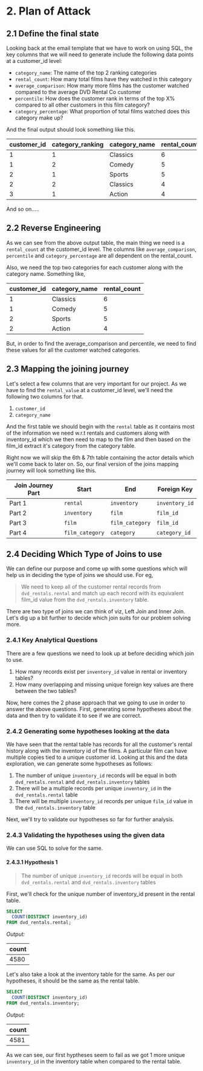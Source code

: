 # 2. Plan of Attack

## 2.1 Define the final state

Looking back at the email template that we have to work on using SQL, the key columns that we will need to generate include the following data points at a customer_id level:

- ```category_name```: The name of the top 2 ranking categories
- ```rental_count```: How many total films have they watched in this category
- ```average_comparison```: How many more films has the customer watched compared to the average DVD Rental Co customer
- ```percentile```: How does the customer rank in terms of the top X% compared to all other customers in this film category?
- ```category_percentage```: What proportion of total films watched does this category make up?

And the final output should look something like this.

| customer_id  | category_ranking | category_name | rental_count | average_comparison | percentile | category_percentage |
|--------------|------------------|---------------|--------------|--------------------|------------|---------------------|
| 1            | 1                | Classics      | 6            | 4                  | 1          | 19                  |
| 1            | 2                | Comedy        | 5            | 4                  | 2          | 16                  |
| 2            | 1                | Sports        | 5            | 3                  | 7          | 19                  |
| 2            | 2                | Classics      | 4            | 2                  | 11         | 15                  |
| 3            | 1                | Action        | 4            | 2                  | 14         | 15                  |

And so on.....

## 2.2 Reverse Engineering

As we can see from the above output table, the main thing we need is a ```rental_count``` at the customer_id level. The columns like ```average_comparison```, ```percentile``` and  ```category_percentage``` are all dependent on the rental_count.

Also, we need the top two categories for each customer along with the category name. Something like,

| customer_id  | category_name | rental_count |
|--------------|---------------|--------------|
| 1            | Classics      | 6            |
| 1            | Comedy        | 5            |
| 2            | Sports        | 5            |
| 2            | Action        | 4            |

But, in order to find the average_comparison and percentile, we need to find these values for all the customer watched categories.

## 2.3 Mapping the joining journey

Let's select a few columns that are very important for our project. As we have to find the ```rental_value``` at a customer_id level, we'll need the following two columns for that.

1. ```customer_id```
2. ```category_name```

And the first table we should begin with the ```rental``` table as it contains most of the information we need w.r.t rentals and customers along with inventory_id which we then need to map to the film and then based on the film_id extract it's category from the category table.

Right now we will skip the 6th & 7th table containing the actor details which we'll come back to later on. So, our final version of the joins mapping journey will look something like this.

| Join Journey Part | Start               | 	End                | 	Foreign Key       |
|-------------------|---------------------|---------------------|--------------------|
| Part 1            | ```rental```        | ```inventory```     | ```inventory_id``` |
| Part 2            | ```inventory```     | ```film```          | ```film_id```      |
| Part 3            | ```film```          | ```film_category``` | ```film_id```      |
| Part 4            | ```film_category``` | ```category```      | ```category_id```  |

## 2.4 Deciding Which Type of Joins to use

We can define our purpose and come up with some questions which will help us in deciding the type of joins we should use. For eg,

> We need to keep all of the customer rental records from ```dvd_rentals.rental``` and match up each record with its equivalent film_id value from the ```dvd_rentals.inventory``` table.

There are two type of joins we can think of viz, Left Join and Inner Join. Let's dig up a bit further to decide which join suits for our problem solving more.

### 2.4.1 Key Analytical Questions

There are a few questions we need to look up at before deciding which join to use.

1. How many records exist per ```inventory_id``` value in rental or inventory tables?
2. How many overlapping and missing unique foreign key values are there between the two tables?

Now, here comes the 2 phase approach that we going to use in order to answer the above questions. First, generating some hypotheses about the data and then try to validate it to see if we are correct.

### 2.4.2 Generating some hypotheses looking at the data

We have seen that the rental table has records for all the customer's rental history along with the inventory id of the films. A particular film can have multiple copies tied to a unique customer id. Looking at this and the data exploration, we can generate some hypotheses as follows:

1. The number of unique ```inventory_id``` records will be equal in both ```dvd_rentals.rental``` and ```dvd_rentals.inventory``` tables
2. There will be a multiple records per unique ```inventory_id``` in the ```dvd_rentals.rental``` table
3. There will be multiple ```inventory_id``` records per unique ```film_id``` value in the ```dvd_rentals.inventory``` table

Next, we'll try to validate our hypotheses so far for further analysis.

### 2.4.3 Validating the hypotheses using the given data

We can use SQL to solve for the same.

#### 2.4.3.1 Hypothesis 1

> The number of unique ```inventory_id``` records will be equal in both ```dvd_rentals.rental``` and ```dvd_rentals.inventory``` tables

First, we'll check for the unique number of inventory_id present in the rental table.

```sql
SELECT 
  COUNT(DISTINCT inventory_id)
FROM dvd_rentals.rental;
```

*Output:*

| count |
|-------|
| 4580  |

Let's also take a look at the inventory table for the same. As per our hypotheses, it should be the same as the rental table.

```sql
SELECT 
  COUNT(DISTINCT inventory_id)
FROM dvd_rentals.inventory;
```
*Output:*

| count |
|-------|
| 4581  |

As we can see, our first hyptheses seem to fail as we got 1 more unique ```inventory_id``` in the inventory table when compared to the rental table.








